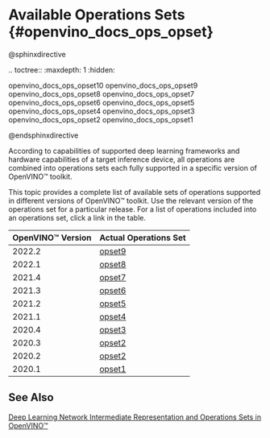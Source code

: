 # Available Operations Sets {#openvino_docs_ops_opset}

@sphinxdirective

.. toctree::
   :maxdepth: 1
   :hidden:

   openvino_docs_ops_opset10
   openvino_docs_ops_opset9
   openvino_docs_ops_opset8
   openvino_docs_ops_opset7
   openvino_docs_ops_opset6
   openvino_docs_ops_opset5
   openvino_docs_ops_opset4
   openvino_docs_ops_opset3
   openvino_docs_ops_opset2
   openvino_docs_ops_opset1

@endsphinxdirective

According to capabilities of supported deep learning frameworks and hardware capabilities of a target inference device, all operations are combined into operations sets each fully supported in a specific version of OpenVINO™ toolkit.

This topic provides a complete list of available sets of operations supported in different versions of OpenVINO™ toolkit. Use the relevant version of the operations set for a particular release. For a list of operations included into an operations set, click a link in the table.

| OpenVINO™ Version | Actual Operations Set            |
| :---------------- | :------------------------------- |
| 2022.2            | [opset9](opset9.md)   |
| 2022.1            | [opset8](opset8.md)   |
| 2021.4            | [opset7](opset7.md)   |
| 2021.3            | [opset6](opset6.md)   |
| 2021.2            | [opset5](opset5.md)   |
| 2021.1            | [opset4](opset4.md)   |
| 2020.4            | [opset3](opset3.md)   |
| 2020.3            | [opset2](opset2.md)   |
| 2020.2            | [opset2](opset2.md)   |
| 2020.1            | [opset1](opset1.md)   |

## See Also
[Deep Learning Network Intermediate Representation and Operations Sets in OpenVINO™](../MO_DG/IR_and_opsets.md)
